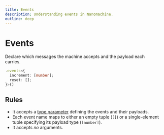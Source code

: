 ```yaml
---
title: Events
description: Understanding events in Nanomachine.
outline: deep
---
```


# Events

Declare which messages the machine accepts and the payload each carries.

```ts
.events<{
  increment: [number];
  reset: [];
}>()
```

## Rules

- It accepts a <u>type parameter</u> defining the events and their payloads.
- Each event name maps to either an empty tuple (`[]`) or a single-element tuple specifying its payload type (`[number]`).
- It accepts _no_ arguments.
